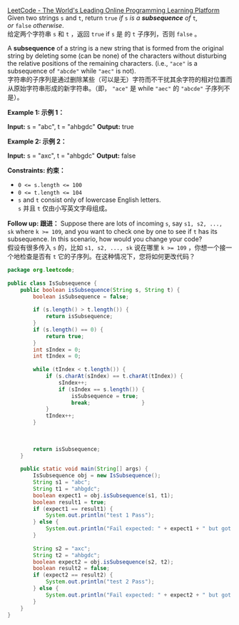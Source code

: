 [LeetCode - The World's Leading Online Programming Learning Platform](https://leetcode.com/problems/is-subsequence/?envType=study-plan-v2&envId=leetcode-75)  
Given two strings `s` and `t`, return `true` _if_ `s` _is a **subsequence** of_ `t`_, or_ `false` _otherwise_.  
给定两个字符串 `s` 和 `t` ，返回 `true` if `s` 是 的 `t` 子序列，否则 `false` 。

A **subsequence** of a string is a new string that is formed from the original string by deleting some (can be none) of the characters without disturbing the relative positions of the remaining characters. (i.e., `"ace"` is a subsequence of `"abcde"` while `"aec"` is not).  
字符串的子序列是通过删除某些（可以是无）字符而不干扰其余字符的相对位置而从原始字符串形成的新字符串。（即， `"ace"` 是 while `"aec"` 的 `"abcde"` 子序列不是）。

**Example 1: 示例 1：**

**Input:** s = "abc", t = "ahbgdc"
**Output:** true

**Example 2: 示例 2：**

**Input:** s = "axc", t = "ahbgdc"
**Output:** false

**Constraints: 约束：**

- `0 <= s.length <= 100`
- `0 <= t.length <= 104`
- `s` and `t` consist only of lowercase English letters.  
    `s` 并且 `t` 仅由小写英文字母组成。

**Follow up: 跟进：** Suppose there are lots of incoming `s`, say `s1, s2, ..., sk` where `k >= 109`, and you want to check one by one to see if `t` has its subsequence. In this scenario, how would you change your code?  
假设有很多传入 `s` 的，比如 `s1, s2, ..., sk` 说在哪里 `k >= 109` ，你想一个接一个地检查是否有 `t` 它的子序列。在这种情况下，您将如何更改代码？

```java
package org.leetcode;  
  
public class IsSubsequence {  
    public boolean isSubsequence(String s, String t) {  
        boolean isSubsequence = false;  
  
        if (s.length() > t.length()) {  
            return isSubsequence;  
        }  
        if (s.length() == 0) {  
            return true;  
        }  
        int sIndex = 0;  
        int tIndex = 0;  
  
        while (tIndex < t.length()) {  
            if (s.charAt(sIndex) == t.charAt(tIndex)) {  
                sIndex++;  
                if (sIndex == s.length()) {  
                    isSubsequence = true;  
                    break;                }  
            }  
            tIndex++;  
        }  
  
  
  
        return isSubsequence;  
    }  
  
    public static void main(String[] args) {  
        IsSubsequence obj = new IsSubsequence();  
        String s1 = "abc";  
        String t1 = "ahbgdc";  
        boolean expect1 = obj.isSubsequence(s1, t1);  
        boolean result1 = true;  
        if (expect1 == result1) {  
            System.out.println("test 1 Pass");  
        } else {  
            System.out.println("Fail expected: " + expect1 + " but got: " + result1);  
        }  
  
        String s2 = "axc";  
        String t2 = "ahbgdc";  
        boolean expect2 = obj.isSubsequence(s2, t2);  
        boolean result2 = false;  
        if (expect2 == result2) {  
            System.out.println("test 2 Pass");  
        } else {  
            System.out.println("Fail expected: " + expect2 + " but got: " + result2);  
        }  
    }  
}
```
